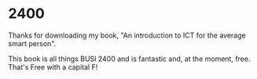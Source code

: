 # 2400

Thanks for downloading my book, "An introduction to ICT for the average smart person".

This book is all things BUSI 2400 and is fantastic and, at the moment, free. That's Free with a capital F!

